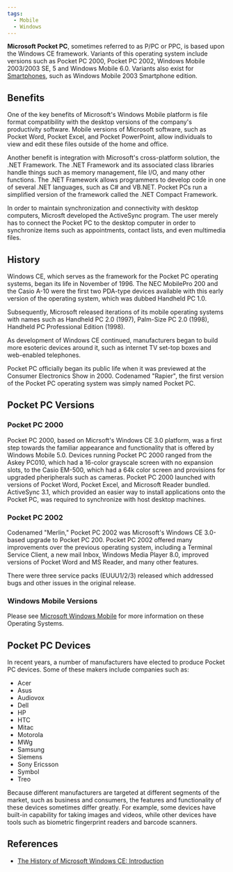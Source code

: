 ```yaml
---
tags:
  - Mobile
  - Windows
---
```

**Microsoft Pocket PC**, sometimes referred to as P/PC or PPC, is based
upon the Windows CE framework. Variants of this operating system include
versions such as Pocket PC 2000, Pocket PC 2002, Windows Mobile
2003/2003 SE, 5 and Windows Mobile 6.0. Variants also exist for
[Smartphones](smartphones.md), such as Windows Mobile 2003
Smartphone edition.

## Benefits

One of the key benefits of Microsoft's Windows Mobile platform is file format
compatibility with the desktop versions of the company's productivity software.
Mobile versions of Microsoft software, such as Pocket Word, Pocket Excel, and
Pocket PowerPoint, allow individuals to view and edit these files outside of
the home and office.

Another benefit is integration with Microsoft's cross-platform solution,
the .NET Framework. The .NET Framework and its associated class
libraries handle things such as memory management, file I/O, and many
other functions. The .NET Framework allows programmers to develop code
in one of several .NET languages, such as C# and VB.NET. Pocket PCs run
a simplified version of the framework called the .NET Compact Framework.

In order to maintain synchronization and connectivity with desktop
computers, Microsft developed the ActiveSync program. The user merely
has to connect the Pocket PC to the desktop computer in order to
synchronize items such as appointments, contact lists, and even
multimedia files.

## History

Windows CE, which serves as the framework for the Pocket PC operating
systems, began its life in November of 1996. The NEC MobilePro 200 and
the Casio A-10 were the first two PDA-type devices available with this
early version of the operating system, which was dubbed Handheld PC 1.0.

Subsequently, Microsoft released iterations of its mobile operating
systems with names such as Handheld PC 2.0 (1997), Palm-Size PC 2.0
(1998), Handheld PC Professional Edition (1998).

As development of Windows CE continued, manufacturers began to build
more esoteric devices around it, such as internet TV set-top boxes and
web-enabled telephones.

Pocket PC officially began its public life when it was previewed at the
Consumer Electronics Show in 2000. Codenamed "Rapier", the first version
of the Pocket PC operating system was simply named Pocket PC.

## Pocket PC Versions

### Pocket PC 2000

Pocket PC 2000, based on Micrsoft's Windows CE 3.0 platform, was a first
step towards the familiar appearance and functionality that is offered
by Windows Mobile 5.0. Devices running Pocket PC 2000 ranged from the
Askey PC010, which had a 16-color grayscale screen with no expansion
slots, to the Casio EM-500, which had a 64k color screen and provisions
for upgraded pheripherals such as cameras. Pocket PC 2000 launched with
versions of Pocket Word, Pocket Excel, and Microsoft Reader bundled.
ActiveSync 3.1, which provided an easier way to install applications
onto the Pocket PC, was required to synchronize with host desktop
machines.

### Pocket PC 2002

Codenamed "Merlin," Pocket PC 2002 was Microsoft's Windows CE 3.0-based
upgrade to Pocket PC 200. Pocket PC 2002 offered many improvements over
the previous operating system, including a Terminal Service Client, a
new mail Inbox, Windows Media Player 8.0, improved versions of Pocket
Word and MS Reader, and many other features.

There were three service packs (EUUU1/2/3) released which addressed bugs
and other issues in the original release.

### Windows Mobile Versions

Please see [Microsoft Windows Mobile](microsoft_windows_mobile.md) for more
information on these Operating Systems.

## Pocket PC Devices

In recent years, a number of manufacturers have elected to produce
Pocket PC devices. Some of these makers include companies such as:

* Acer
* Asus
* Audiovox
* Dell
* HP
* HTC
* Mitac
* Motorola
* MWg
* Samsung
* Siemens
* Sony Ericsson
* Symbol
* Treo

Because different manufacturers are targeted at different segments of
the market, such as business and consumers, the features and
functionality of these devices sometimes differ greatly. For example,
some devices have built-in capability for taking images and videos,
while other devices have tools such as biometric fingerprint readers and
barcode scanners.

## References

* [The History of Microsoft Windows CE: Introduction](https://www.hpcfactor.com/support/windowsce/)
